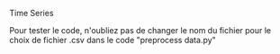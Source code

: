 Time Series

Pour tester le code, n'oubliez pas de changer le nom du fichier pour le choix de fichier .csv dans le code "preprocess data.py"

